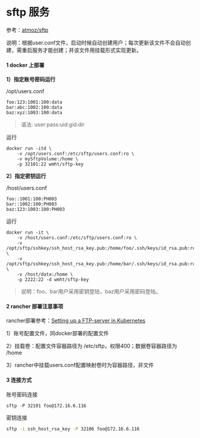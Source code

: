 # sftp 服务

参考：[atmoz/sftp](https://hub.docker.com/r/atmoz/sftp)

说明：根据user.conf文件，启动时候自动创建用户；每次更新该文件不会自动创建，需重启服务才能创建；并该文件用挂载形式实现更新。



#### 1 docker 上部署

**1）指定账号密码运行**

/opt/users.conf

```
foo:123:1001:100:data
bar:abc:1002:100:data
baz:xyz:1003:100:data
```

> 语法: user:pass:uid:gid:dir

运行

```shell
docker run -itd \
    -v /opt/users.conf:/etc/sftp/users.conf:ro \
    -v mySftpVolume:/home \
    -p 32101:22 wmht/sftp-key
```

**2）指定密钥运行**

/host/users.conf

```
foo::1001:100:PH003
bar::1002:100:PH003
baz:123:1003:100:PH003
```

运行

```
docker run -it \
    -v /host/users.conf:/etc/sftp/users.conf:ro \
    -v /opt/sftp/sshkey/ssh_host_rsa_key.pub:/home/foo/.ssh/keys/id_rsa.pub:ro \
    -v /opt/sftp/sshkey/ssh_host_rsa_key.pub:/home/bar/.ssh/keys/id_rsa.pub:ro \
    -v /host/data:/home \
    -p 2222:22 -d wmht/sftp-key
```

> 说明：foo、bar用户采用密钥登陆，baz用户采用密码登陆。



#### 2 rancher 部署注意事项

rancher部署参考：[Setting up a FTP-server in Kubernetes](https://cloudlets.io/en/kubernetes-blog/setting-up-ftp-server-in-kubernetes/)

1）账号配置文件，同docker部署的配置文件

2）挂载卷：配置文件容器路径为 /etc/sftp，权限400；数据卷容器路径为 /home

3）rancher中挂载users.conf配置映射卷时为容器路径，非文件



#### 3 连接方式

账号密码连接

```shell
sftp -P 32101 foo@172.16.6.116
```

密钥连接

```bash
sftp -i ssh_host_rsa_key -P 32106 foo@172.16.6.116
```

